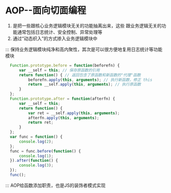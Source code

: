 # AOP--面向切面编程
1. 是把一些跟核心业务逻辑模块无关的功能抽离出来，这些
跟业务逻辑无关的功能通常包括日志统计、安全控制、异常处理等
2. 通过“动态织入”的方式掺入业务逻辑模块中

::: 保持业务逻辑模块纯净和高内聚性，其次是可以很方便地复用日志统计等功能模块

```javascript
  Function.prototype.before = function(beforefn) {
      var __self = this; // 保存原函数的引用
      return function() { // 返回包含了原函数和新函数的"代理"函数
          beforefn.apply(this, arguments); // 执行新函数，修正 this 
          return __self.apply(this, arguments); // 执行原函数
      }
  };
  Function.prototype.after = function(afterfn) {
      var __self = this;
      return function() {
          var ret = __self.apply(this, arguments);
          afterfn.apply(this, arguments);
          return ret;
      }
  };
  var func = function() {
      console.log(2);
  };
  func = func.before(function() {
      console.log(1);
  }).after(function() {
      console.log(3);
  });
  func();
```
::: AOP给函数添加职责，也是JS的装饰者模式实现